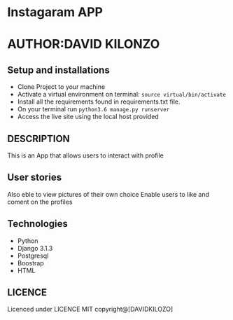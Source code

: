 # Instagaram APP
# AUTHOR:DAVID KILONZO



## Setup and installations
* Clone Project to your machine
* Activate a virtual environment on terminal: `source virtual/bin/activate`
* Install all the requirements found in requirements.txt file.
* On your terminal run `python3.6 manage.py runserver`
* Access the live site using the local host provided


## DESCRIPTION
This is an App that allows users to interact with profile
## User stories
Also eble to view pictures of their own choice
Enable users to like and coment on the profiles
## Technologies
* Python
* Django 3.1.3
* Postgresql 
* Boostrap
* HTML

## LICENCE
Licenced under LICENCE MIT
copyright@[DAVIDKILOZO]